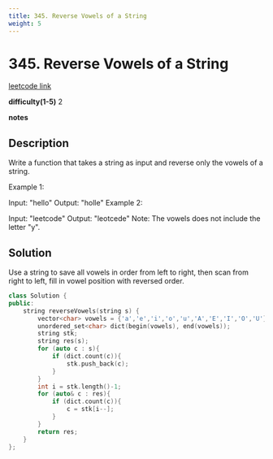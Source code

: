 ```yaml
---
title: 345. Reverse Vowels of a String
weight: 5
---
```

# 345. Reverse Vowels of a String
[leetcode link](https://leetcode.com/problems/reverse-vowels-of-a-string/)

**difficulty(1-5)** 
2

**notes**   


## Description
Write a function that takes a string as input and reverse only the vowels of a string.

Example 1:

Input: "hello"
Output: "holle"
Example 2:

Input: "leetcode"
Output: "leotcede"
Note:
The vowels does not include the letter "y".

## Solution
Use a string to save all vowels in order from left to right, then scan from
right to left, fill in vowel position with reversed order.

```c++
class Solution {
public:
    string reverseVowels(string s) {
        vector<char> vowels = {'a','e','i','o','u','A','E','I','O','U'};
        unordered_set<char> dict(begin(vowels), end(vowels));
        string stk;
        string res(s);
        for (auto c : s){
            if (dict.count(c)){
                stk.push_back(c);
            }
        }
        int i = stk.length()-1;
        for (auto& c : res){
            if (dict.count(c)){
                c = stk[i--];
            }
        }
        return res;
    }
};
```



